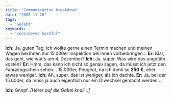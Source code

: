 ```yaml
---
title: "Communication breakdown"
date: "2008-11-28"
tags:
  - "Gelebt"
keywords:
  - "considered harmful"
---
```


**Ich:** Ja, guten Tag, ich wollte gerne einen Termin machen und meinen Wagen bei Ihnen zur 15.000er Inspektion bei Ihnen vorbeibringen…
**Er:** Klar, das geht, wie wär's am 4. Dezember?
**Ich:** Ja, super. Was wird das ungefähr kosten?
**Er:** Hmm, das kann ich nicht so genau sagen, da müsst ich jetzt den Fahrzeugschein sehen… 15.000er, Peugeot, na ich denk so **250 €**, eher etwas weniger.
**Ich:** Ah, super, das ist weniger, als ich dachte.
**Er:** Ja, bei der 15.000er, da muss ja auch eigentlich nur ein Ölwechsel gemacht werden…

**Ich:** Gnnpf. _\[Hörer auf die Gabel knall…\]_
